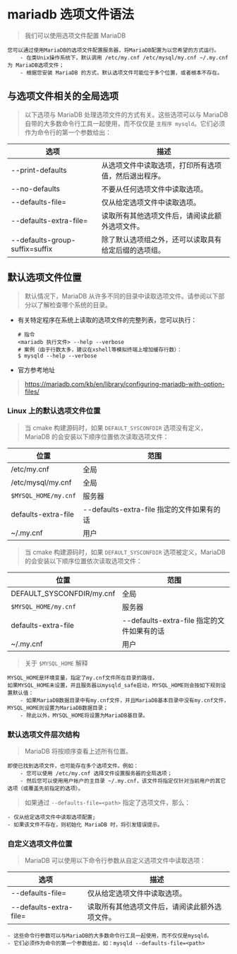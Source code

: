 # mariadb 选项文件语法

> 我们可以使用选项文件配置 MariaDB

```text
您可以通过使用MariaDB的选项文件配置服务器，将MariaDB配置为以您希望的方式运行。
    - 在类Unix操作系统下，默认调用 /etc/my.cnf /etc/mysql/my.cnf ~/.my.cnf 为 MariaDB选项文件；
    - 根据您安装 MariaDB 的方式，默认选项文件可能位于多个位置，或者根本不存在。
```

## 与选项文件相关的全局选项

> 以下选项与 MariaDB 处理选项文件的方式有关。这些选项可以与 MariaDB 自带的大多数命令行工具一起使用，而不仅仅是 `主程序 mysqld`。它们必须作为命令行的第一个参数给出：

| 选项                           | 描述                                                 |
| ------------------------------ | ---------------------------------------------------- |
| --print-defaults               | 从选项文件中读取选项，打印所有选项值，然后退出程序。 |
| --no-defaults                  | 不要从任何选项文件中读取选项。                       |
| --defaults-file=<path>         | 仅从给定选项文件中读取选项。                         |
| --defaults-extra-file=<path>   | 读取所有其他选项文件后，请阅读此额外选项文件。       |
| --defaults-group-suffix=suffix | 除了默认选项组之外，还可以读取具有给定后缀的选项组。 |

## 默认选项文件位置

> 默认情况下，MariaDB 从许多不同的目录中读取选项文件。请参阅以下部分以了解检查哪个系统的目录。

- 有关特定程序在系统上读取的选项文件的完整列表，您可以执行：

  ```shell
  # 指令
  <mariadb 执行文件> --help --verbose
  # 案例（由于行数太多，建议在xshell等模拟终端上增加缓存行数）：
  $ mysqld --help --verbose
  ```

- 官方参考地址

> https://mariadb.com/kb/en/library/configuring-mariadb-with-option-files/

### Linux 上的默认选项文件位置

> 当 cmake 构建源码时，如果 `DEFAULT_SYSCONFDIR` 选项没有定义，MariaDB 的会安装以下顺序位置依次读取选项文件：

| 位置                 | 范围                                       |
| -------------------- | ------------------------------------------ |
| /etc/my.cnf          | 全局                                       |
| /etc/mysql/my.cnf    | 全局                                       |
| `$MYSQL_HOME/my.cnf` | 服务器                                     |
| defaults-extra-file  | --defaults-extra-file 指定的文件如果有的话 |
| ~/.my.cnf            | 用户                                       |

> 当 cmake 构建源码时，如果 `DEFAULT_SYSCONFDIR` 选项被定义，MariaDB 的会安装以下顺序位置依次读取选项文件：

| 位置                      | 范围                                       |
| ------------------------- | ------------------------------------------ |
| DEFAULT_SYSCONFDIR/my.cnf | 全局                                       |
| `$MYSQL_HOME/my.cnf`      | 服务器                                     |
| defaults-extra-file       | --defaults-extra-file 指定的文件如果有的话 |
| ~/.my.cnf                 | 用户                                       |

> 关于 `$MYSQL_HOME` 解释

```text
MYSQL_HOME是环境变量，指定了my.cnf文件所在目录的路径，
如果MYSQL_HOME未设置，并且服务器以mysqld_safe启动，MYSQL_HOME则会按如下规则设置默认值：
    - 如果MariaDB数据目录中有my.cnf文件，并且MariaDB基本目录中没有my.cnf文件，MYSQL_HOME则设置为MariaDB数据目录；
    - 除此以外，MYSQL_HOME将设置为MariaDB基目录。
```

### 默认选项文件层次结构

> MariaDB 将按顺序查看上述所有位置。

```text
即使已找到选项文件，也可能存在多个选项文件。例如：
    - 您可以使用 /etc/my.cnf 选择文件设置服务器的全局选项；
    - 然后您可以使用用户帐户的主目录 ~/.my.cnf，该文件将指定仅针对当前用户的其它选项（或覆盖先前指定的选项）。
```

> 如果通过 `--defaults-file=<path>` 指定了选项文件，那么：

```text
- 仅从给定选项文件中读取选项配置;
- 如果该文件不存在，则初始化 MariaDB 时，将引发错误提示。
```

### 自定义选项文件位置

> MariaDB 可以使用以下命令行参数从自定义选项文件中读取选项：

| 选项                         | 描述                                           |
| ---------------------------- | ---------------------------------------------- |
| --defaults-file=<path>       | 仅从给定选项文件中读取选项。                   |
| --defaults-extra-file=<path> | 读取所有其他选项文件后，请阅读此额外选项文件。 |

```text
- 这些命令行参数可以与MariaDB的大多数命令行工具一起使用，而不仅仅是mysqld。
- 它们必须作为命令的第一个参数给出，如：mysqld --defaults-file=<path>
```
